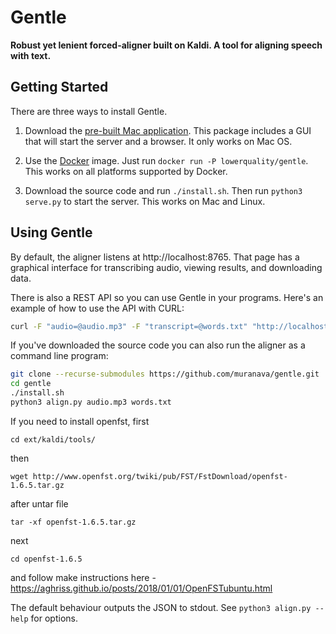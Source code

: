 # Gentle
**Robust yet lenient forced-aligner built on Kaldi. A tool for aligning speech with text.**

## Getting Started

There are three ways to install Gentle.

1. Download the [pre-built Mac application](https://github.com/lowerquality/gentle/releases/latest). This package includes a GUI that will start the server and a browser. It only works on Mac OS.

2. Use the [Docker](https://www.docker.com/) image. Just run ```docker run -P lowerquality/gentle```. This works on all platforms supported by Docker.

3. Download the source code and run ```./install.sh```. Then run ```python3 serve.py``` to start the server. This works on Mac and Linux.

## Using Gentle

By default, the aligner listens at http://localhost:8765. That page has a graphical interface for transcribing audio, viewing results, and downloading data.

There is also a REST API so you can use Gentle in your programs. Here's an example of how to use the API with CURL:

```bash
curl -F "audio=@audio.mp3" -F "transcript=@words.txt" "http://localhost:8765/transcriptions?async=false"
```

If you've downloaded the source code you can also run the aligner as a command line program:

```bash
git clone --recurse-submodules https://github.com/muranava/gentle.git
cd gentle
./install.sh
python3 align.py audio.mp3 words.txt
```
If you need to install openfst, first 
```
cd ext/kaldi/tools/ 
```
then 
```
wget http://www.openfst.org/twiki/pub/FST/FstDownload/openfst-1.6.5.tar.gz 
```
after untar file
```
tar -xf openfst-1.6.5.tar.gz
```
next
```
cd openfst-1.6.5
```
and follow make instructions here - https://aghriss.github.io/posts/2018/01/01/OpenFSTubuntu.html

The default behaviour outputs the JSON to stdout.  See `python3 align.py --help` for options.
